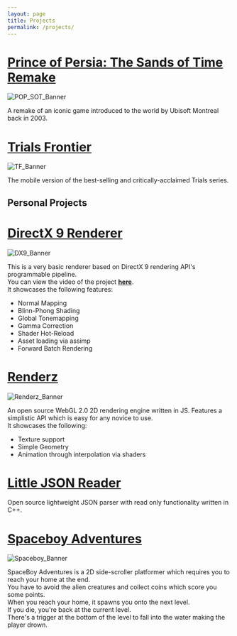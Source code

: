 ```yaml
---
layout: page
title: Projects
permalink: /projects/
---
```


# [Prince of Persia: The Sands of Time Remake]
![POP_SOT_Banner](../resources/project_images/POP_SOT.jpg)

A remake of an iconic game introduced to the world by Ubisoft Montreal back in 2003.

# [Trials Frontier]
![TF_Banner](../resources/project_images/TrialsFrontier.jpg)

The mobile version of the best-selling and critically-acclaimed Trials series.

## Personal Projects
# [DirectX 9 Renderer]
![DX9_Banner](../resources/project_images/DX9_Renderer.png)

This is a very basic renderer based on DirectX 9 rendering API's programmable pipeline.  
You can view the video of the project [**here**].  
It showcases the following features:
- Normal Mapping
- Blinn-Phong Shading
- Global Tonemapping
- Gamma Correction
- Shader Hot-Reload
- Asset loading via assimp
- Forward Batch Rendering

# [Renderz]
![Renderz_Banner](../resources/project_images/Renderz.png)

An open source WebGL 2.0 2D rendering engine written in JS. Features a simplistic API which is easy for any novice to use.  
It showcases the following:
- Texture support
- Simple Geometry
- Animation through interpolation via shaders

# [Little JSON Reader]
Open source lightweight JSON parser with read only functionality written in C++.

# [Spaceboy Adventures]
![Spaceboy_Banner](../resources/project_images/spaceboy.png)

SpaceBoy Adventures is a 2D side-scroller platformer which requires you to reach your home at the end.  
You have to avoid the alien creatures and collect coins which score you some points.  
When you reach your home, it spawns you onto the next level.  
If you die, you're back at the current level.  
There's a trigger at the bottom of the level to fall into the water making the player drown.


[Prince of Persia: The Sands of Time Remake]: https://www.ubisoft.com/en-us/game/prince-of-persia/sands-of-time-remake
[Trials Frontier]: https://www.ubisoft.com/en-us/game/trials-frontier/
[DirectX 9 Renderer]: https://github.com/codenameone-akshat/D3D9_Renderer/
[Renderz]: https://github.com/codenameone-akshat/Renderz/
[Little JSON Reader]: https://github.com/codenameone-akshat/LittleJsonReader/
[Spaceboy Adventures]: https://github.com/codenameone-akshat/SpaceBoy-Adventures/
[**here**]: https://drive.google.com/file/d/1JGaVfsEu-H6cXR4YkuKRZfWWDbGawHqu/view?usp=sharing